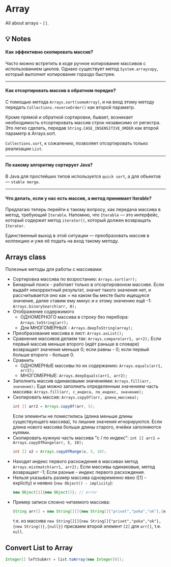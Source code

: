 # Array
All about arrays - `[]`.

## 💡 Notes

#### Как эффективно скопировать массив?
Часто можно встретить в коде ручное копирование массивов с использованием циклов.
Однако существует метод `System.arraycopy`, который выполнит копирование гораздо быстрее.

***

#### Как отсортировать массив в обратном порядке?
С помощью метода `Arrays.sort(someArray)`, и на вход этому методу передать `Collections.reverseOrder()` как второй параметр.

Кроме прямой и обратной сортировки, бывает, возникает необходимость отсортировать массив строк независимо от регистра. Это легко сделать, передав `String.CASE_INSENSITIVE_ORDER` как второй параметр в Arrays.sort.

`Collections.sort`, к сожалению, позволяет отсортировать только реализации `List`.

***

#### По какому алгоритму сортирует Java?
В Java для простейших типов используется `quick sort`, а для объектов — `stable merge`.

***

#### Что делать, если у нас есть массив, а метод принимает Iterable?
Предлагаю теперь перейти к такому вопросу, как передача массива в метод, требующий `Iterable`. Напомню, что `Iterable` — это интерфейс, который содержит метод `iterator()`, который должен возвращать `Iterator`.

Единственный выход в этой ситуации — преобразовать массив в коллекцию и уже её подать на вход такому методу.


## Arrays class
Полезные методы для работы с массивами:
- Сортировка массива по возростанию: `Arrays.sort(arr);`
- Бинарный поиск - работает только в отсортировоном массиве. Если выдаёт некорректный результат, значит такого значения нет, и рассчитывается оно как = на каком бы месте было ищещуеся значение, далее ставим ему минус и к этому значению ещё -1: `Arrays.binarySearch(arr, 0);`
- Отображение содержимого
  - ОДНОМЕРНОГО массива в строку без перебора: `Arrays.toString(arr);` 
  - Для МНОГОМЕРНЫХ - `Arrays.deepToString(array);`
- Преобразование массива в лист: `Arrays.asList();`
- Сравнение массивов делаем так: `Arrays.compare(arr1, arr2);` Если первый массив меньше второго (идёт раньше в словаре) возвращает значение меньше 0; если равны - 0; если первый больше второго - больше 0.
- Сравнить 
  - ОДНОМЕРНЫЕ массивы по их содержанию: `Arrays.equals(arr1, arr2);` 
  - МНОГОМЕРНЫЕ: `Arrays.deepEquals(arr1, arr2);`
- Заполнить массив одинаковыми значениями: `Arrays.fill(arr, значение);` Еще можно заполнить определенным значением часть массива: `Arrays.fill(arr, с_индеса, по_индекс, значение);`
- Скопировать массив: `Arrays.copyOf(arr, длина_массива);` 
  ```java
  int [] arr2 = Arrays.copyOf(arr, 5);
  ```
  Если элементы не поместились (длина меньше длины существующего массива), то лишние значения игнорируются. 
  Если длина нового массива больше длины старого, ячейки заполняются нулями.
- Скопировать нужную часть массива "с / по индекс": `int [] arr2 = Arrays.copyOfRange(arr, 5, 10);` 
  ```java
  int [] x2 = Arrays.copyOfRange(x, 5, 10);
  ```
- Находит индекс первого расхождения в массивах метод `Arrays.mistmatch(arr1, arr2);` Если массивы одинаковые, метод возвращает -1; Если разные - индекс первого расхождения.
- Нельзя указывать размер массива одновременно явно ([1] - explicity) и неявно (`new Object() - implicity`): 
  ```java
  new Object[1]{new Object()}; // error
  ```
- Пример записи сложно читаемого массива:
  ```java
  String arr[] = new String[][]{new String[]{"privet","poka","ok"},{new String()},{null}}[2];
  ```
  т.е. из массива `new String[][]{new String[]{"privet","poka","ok"},{new String()},{null}}` присваем второй элемент `[2]` для `arr[]`, т.е. `null`.


## Convert List to Array
```java
Integer[] leftSubArr = list.toArray(new Integer[0]);
```

